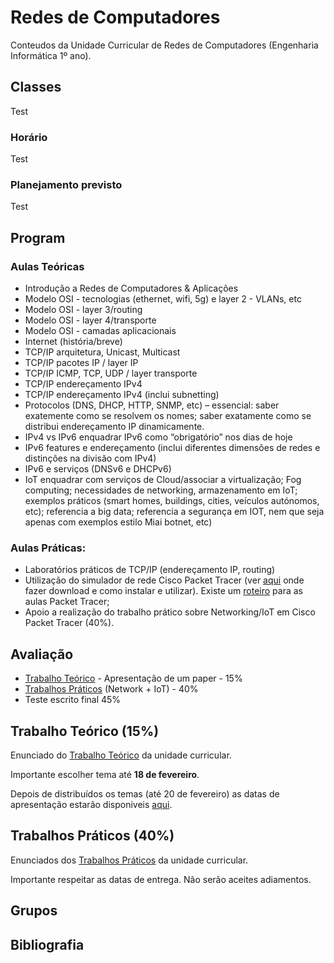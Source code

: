 # Redes de Computadores
Conteudos da Unidade Curricular de Redes de Computadores (Engenharia Informática 1º ano).

## Classes
Test

### Horário 
Test

### Planejamento previsto
Test

## Program
### Aulas Teóricas
-	Introdução a Redes de Computadores & Aplicações 
-	Modelo OSI - tecnologias (ethernet, wifi, 5g)  e layer 2 - VLANs, etc
-	Modelo OSI - layer 3/routing
- Modelo OSI - layer 4/transporte
- Modelo OSI - camadas aplicacionais
- Internet (história/breve)
- TCP/IP arquitetura, Unicast, Multicast
-	TCP/IP pacotes IP / layer IP
-	TCP/IP ICMP, TCP, UDP / layer transporte
-	TCP/IP endereçamento IPv4
-	TCP/IP endereçamento IPv4 (inclui subnetting)
-	Protocolos (DNS, DHCP, HTTP, SNMP, etc) – essencial: saber exatemente como se resolvem os nomes; saber exatamente como se distribui endereçamento IP dinamicamente.
-	IPv4 vs IPv6 enquadrar IPv6 como “obrigatório” nos dias de hoje
-	IPv6 features e endereçamento (inclui diferentes dimensões de redes e distinções na divisão com IPv4)
-	IPv6 e serviços (DNSv6 e DHCPv6)
-	IoT enquadrar com serviços de Cloud/associar a virtualização; Fog computing; necessidades de networking, armazenamento em IoT; exemplos práticos (smart homes, buildings, cities, veículos autónomos, etc); referencia a big data; referencia a segurança em IOT, nem que seja apenas com exemplos estilo Miai botnet, etc)

### Aulas Práticas:
- Laboratórios práticos de TCP/IP (endereçamento IP, routing)
- Utilização do simulador de rede Cisco Packet Tracer (ver [aqui]() onde fazer download e como instalar e utilizar). Existe um [roteiro]() para as aulas Packet Tracer;
- Apoio a realização do trabalho prático sobre Networking/IoT em Cisco Packet Tracer (40%).


## Avaliação 
- [Trabalho Teórico](https://github.com/pmrosa-classes/ComputerNetworks/blob/main/TrabT.md) - Apresentação de um paper - 15%
- [Trabalhos Práticos](https://github.com/pmrosa-classes/ComputerNetworks/blob/main/Labs.md) (Network + IoT) - 40%
- Teste escrito final 45%


## Trabalho Teórico (15%)
Enunciado do [Trabalho Teórico](https://github.com/pmrosa-classes/ComputerNetworks/blob/main/TrabT.md) da unidade curricular.

Importante escolher tema até **18 de fevereiro**.

Depois de distribuídos os temas (até 20 de fevereiro) as datas de apresentação estarão disponiveis [aqui](https://github.com/pmrosa-classes/ComputerNetworks/blob/main/TrabT-distribuicao.md).

## Trabalhos Práticos (40%)
Enunciados dos [Trabalhos Práticos](https://github.com/pmrosa-classes/ComputerNetworks/blob/main/Labs-2022.md) da unidade curricular.

Importante respeitar as datas de entrega. Não serão aceites adiamentos.

## Grupos

## Bibliografia

